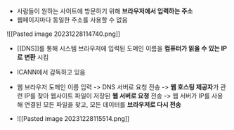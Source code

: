 - 사람들이 원하는 사이트에 방문하기 위해 **브라우저에서 입력하는 주소**
- 웹페이지마다 동일한 주소를 사용할 수 없음

 ![[Pasted image 20231228114740.png]]
 
- [[DNS]]를 통해 시스템 브라우저에 입력된 도메인 이름을 **컴퓨터가 읽을 수 있는 IP로 변환** 시킴
- ICANN에서 감독하고 있음
- 웹 브라우저 도메인 이름 입력 -> DNS 서버로 요청 전송 -> **웹 호스팅 제공자**가 관련 IP를 찾아 웹사이트 파일이 저장된 **웹 서버로 요청** 전송 -> 웹 서버가 IP를 사용해 연결된 모든 파일을 찾고, 모든 데이터를 **브라우저로 다시 전송**

- ![[Pasted image 20231228115514.png]]